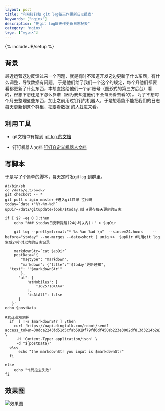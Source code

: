 ```yaml
---
layout: post
title: "利用钉钉和 git log每天作更新日志报表"
keywords: ["nginx"]
description: "用git log每天作更新日志报表"
category: "nginx"
tags: ["nginx"]
---
```

{% include JB/setup %}

## 背景
最近运营这边反馈过来一个问题，就是有时不知道开发这边更新了什么东西，有什么调整，导致数据有问题。
于是他们给了我们一个这个的规定，每个月他们都要看都更新了什么东西，本想直接给他们一个git账号（图形式的第三方后台）看的，但想不想还是不怎么靠谱（因为我知道他们不会每天看去看的）。 为了不想每个月去整理这些东西，加上之前用过钉钉的机器人，于是想着能不能把我们的日志每天更新到这个群里，把要看数据 的人拉进来看。

## 利用工具
* git文档中有提到
[git log 的文档](https://git-scm.com/book/zh/v1/Git-%E5%9F%BA%E7%A1%80-%E6%9F%A5%E7%9C%8B%E6%8F%90%E4%BA%A4%E5%8E%86%E5%8F%B2)

* 钉钉机器人文档
[钉钉自定义机器人文档](https://open-doc.dingtalk.com/docs/doc.htm?spm=a219a.7629140.0.0.karFPe&treeId=257&articleId=105735&docType=1)

## 写脚本
于是写了个简单的脚本，每天定时发git log 到群里。
```
#!/bin/sh
cd /data/git/book/
git checkout -- * 
git pull origin master #进入git目录 拉代码
today=`date +"%Y-%m-%d"`
upDir=/data/gitupdate/book/$today.md #保存每天更新的日志

if [ $? -eq 0 ];then
    echo "### $today日更新提醒(24小时以内)：" > $upDir

    git log --pretty=format:"* %s %an %ad \n"  --since=24.hours    --before="$today" --no-merges --date=short | uniq >>  $upDir #利用git log 生成24小时以内的日志记录

    markdownStr=`cat $upDir`
    postData='{
       "msgtype": "markdown",
       "markdown": {"title":"'$today'更新通知",
  "text": "'$markdownStr'"
       },
      "at": {
          "atMobiles": [
              "1825718XXXX"
          ], 
          "isAtAll": false
      }
   }'
echo $postData

#发送通知到群
  if  [ !-n $markdownStr ] ;then
    curl 'https://oapi.dingtalk.com/robot/send?access_token=00dca2243bd51d5cfab5929f79fd6df450ab223e3002df813d3214b2e307f92d' \
     -H 'Content-Type: application/json' \
     -d "${postData}"
  else
      echo "the markdownStr you input is $markdownStr"
  fi

else
    echo "代码拉去失败"
fi
```

## 效果图
![效果图](http://wx3.sinaimg.cn/mw690/0060lm7Tly1fqoxn9xthgj30h50eaq4x.jpg
)


